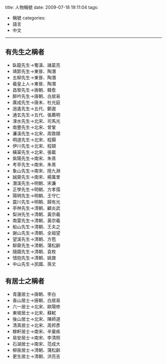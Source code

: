 title: 人物稱號
date: 2009-07-18 19:11:04
tags:
- 稱號
categories:
- 語言
- 中文
---

<!-- more -->

## 有先生之稱者

* 臥龍先生→蜀漢、諸葛亮
* 靖節先生→東晉、陶潛
* 五柳先生→東晉、陶潛
* 羲皇上人→東晉、陶潛
* 昌黎先生→唐朝、韓愈
* 醉吟先生→唐朝、白居易
* 廣成先生→唐末、杜光庭
* 逍遙先生→五代、鄭遨
* 通玄先生→五代、張薦明
* 涑水先生→北宋、司馬光
* 南豐先生→北宋、曾鞏
* 濂溪先生→北宋、周敦頤
* 明道先生→北宋、程顥
* 伊川先生→北宋、程頤
* 橫渠先生→北宋、張載
* 紫陽先生→南宋、朱熹
* 考亭先生→南宋、朱熹
* 象山先生→南宋、陸九淵
* 誠齋先生→南宋、楊萬里
* 潛溪先生→明朝、宋濂
* 正學先生→明朝、方孝孺
* 陽明先生→明朝、王守仁
* 震川先生→明朝、歸有光
* 亭林先生→清朝、顧炎武
* 梨洲先生→清朝、黃宗羲
* 南雷先生→清朝、黃宗羲
* 船山先生→清朝、王夫之
* 謝山先生→清朝、全祖望
* 望溪先生→清朝、方苞
* 聊齋先生→清朝、蒲松齡
* 隨園先生→清朝、袁枚
* 惜抱先生→清朝、姚鼐
* 中山先生→民國、孫文
 
## 有居士之稱者  
 
* 青蓮居士→唐朝、李白
* 香山居士→唐朝、白居易
* 六一居士→北宋、歐陽修
* 東坡居士→北宋、蘇軾
* 後山居士→北宋、陳師道
* 清真居士→北宋、周邦彥
* 稼軒居士→南宋、辛棄疾
* 易安居士→南宋、李清照
* 石湖居士→南宋、范成大
* 柳泉居士→清朝、蒲松齡
* 更生居士→清朝、洪亮吉